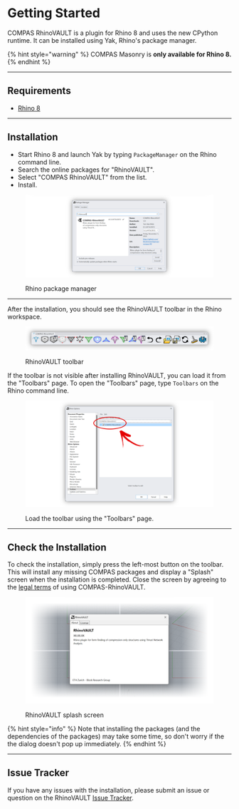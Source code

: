 # Getting Started

COMPAS RhinoVAULT is a plugin for Rhino 8 and uses the new CPython runtime. It can be installed using Yak, Rhino's package manager.

{% hint style="warning" %}
COMPAS Masonry is **only available for Rhino 8.**
{% endhint %}

***

## Requirements

* [Rhino 8](https://www.rhino3d.com/)

***

## Installation

* Start Rhino 8 and launch Yak by typing `PackageManager` on the Rhino command line.
* Search the online packages for "RhinoVAULT".
* Select "COMPAS RhinoVAULT" from the list.
* Install.

<figure><img src="../.gitbook/assets/RV_package-manager.jpg" alt=""><figcaption><p>Rhino package manager</p></figcaption></figure>

***

After the installation, you should see the RhinoVAULT toolbar in the Rhino workspace.&#x20;

<figure><img src="../.gitbook/assets/RV_toolbar (1).png" alt=""><figcaption><p>RhinoVAULT toolbar</p></figcaption></figure>

If the toolbar is not visible after installing RhinoVAULT, you can load it from the "Toolbars" page. To open the "Toolbars" page, type `Toolbars` on the Rhino command line.

<figure><img src="../.gitbook/assets/RV_toolbar-install.png" alt=""><figcaption><p>Load the toolbar using the "Toolbars" page.</p></figcaption></figure>

***

## Check the Installation

To check the installation, simply press the left-most button on the toolbar. This will install any missing COMPAS packages and display a "Splash" screen when the installation is completed. Close the screen by agreeing to the [legal terms](../additional-information/legal-terms.md) of using COMPAS-RhinoVAULT.



<figure><img src="../.gitbook/assets/RV_popup.png" alt=""><figcaption><p>RhinoVAULT splash screen</p></figcaption></figure>

{% hint style="info" %}
Note that installing the packages (and the dependencies of the packages) may take some time, so don't worry if the the dialog doesn't pop up immediately.
{% endhint %}

***

## Issue Tracker

If you have any issues with the installation, please submit an issue or question on the RhinoVAULT [Issue Tracker](https://github.com/blockresearchgroup/compas-RV/issues).
